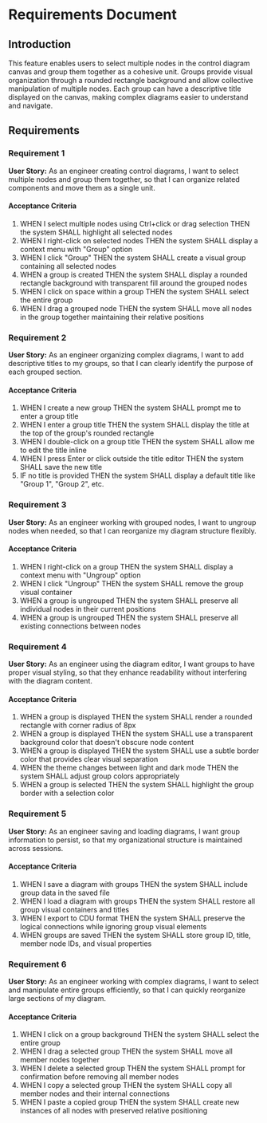 # Requirements Document

## Introduction

This feature enables users to select multiple nodes in the control diagram canvas and group them together as a cohesive unit. Groups provide visual organization through a rounded rectangle background and allow collective manipulation of multiple nodes. Each group can have a descriptive title displayed on the canvas, making complex diagrams easier to understand and navigate.

## Requirements

### Requirement 1

**User Story:** As an engineer creating control diagrams, I want to select multiple nodes and group them together, so that I can organize related components and move them as a single unit.

#### Acceptance Criteria

1. WHEN I select multiple nodes using Ctrl+click or drag selection THEN the system SHALL highlight all selected nodes
2. WHEN I right-click on selected nodes THEN the system SHALL display a context menu with "Group" option
3. WHEN I click "Group" THEN the system SHALL create a visual group containing all selected nodes
4. WHEN a group is created THEN the system SHALL display a rounded rectangle background with transparent fill around the grouped nodes
5. WHEN I click on space within a group THEN the system SHALL select the entire group
6. WHEN I drag a grouped node THEN the system SHALL move all nodes in the group together maintaining their relative positions

### Requirement 2

**User Story:** As an engineer organizing complex diagrams, I want to add descriptive titles to my groups, so that I can clearly identify the purpose of each grouped section.

#### Acceptance Criteria

1. WHEN I create a new group THEN the system SHALL prompt me to enter a group title
2. WHEN I enter a group title THEN the system SHALL display the title at the top of the group's rounded rectangle
3. WHEN I double-click on a group title THEN the system SHALL allow me to edit the title inline
4. WHEN I press Enter or click outside the title editor THEN the system SHALL save the new title
5. IF no title is provided THEN the system SHALL display a default title like "Group 1", "Group 2", etc.

### Requirement 3

**User Story:** As an engineer working with grouped nodes, I want to ungroup nodes when needed, so that I can reorganize my diagram structure flexibly.

#### Acceptance Criteria

1. WHEN I right-click on a group THEN the system SHALL display a context menu with "Ungroup" option
2. WHEN I click "Ungroup" THEN the system SHALL remove the group visual container
3. WHEN a group is ungrouped THEN the system SHALL preserve all individual nodes in their current positions
4. WHEN a group is ungrouped THEN the system SHALL preserve all existing connections between nodes

### Requirement 4

**User Story:** As an engineer using the diagram editor, I want groups to have proper visual styling, so that they enhance readability without interfering with the diagram content.

#### Acceptance Criteria

1. WHEN a group is displayed THEN the system SHALL render a rounded rectangle with corner radius of 8px
2. WHEN a group is displayed THEN the system SHALL use a transparent background color that doesn't obscure node content
3. WHEN a group is displayed THEN the system SHALL use a subtle border color that provides clear visual separation
4. WHEN the theme changes between light and dark mode THEN the system SHALL adjust group colors appropriately
5. WHEN a group is selected THEN the system SHALL highlight the group border with a selection color

### Requirement 5

**User Story:** As an engineer saving and loading diagrams, I want group information to persist, so that my organizational structure is maintained across sessions.

#### Acceptance Criteria

1. WHEN I save a diagram with groups THEN the system SHALL include group data in the saved file
2. WHEN I load a diagram with groups THEN the system SHALL restore all group visual containers and titles
3. WHEN I export to CDU format THEN the system SHALL preserve the logical connections while ignoring group visual elements
4. WHEN groups are saved THEN the system SHALL store group ID, title, member node IDs, and visual properties

### Requirement 6

**User Story:** As an engineer working with complex diagrams, I want to select and manipulate entire groups efficiently, so that I can quickly reorganize large sections of my diagram.

#### Acceptance Criteria

1. WHEN I click on a group background THEN the system SHALL select the entire group
2. WHEN I drag a selected group THEN the system SHALL move all member nodes together
3. WHEN I delete a selected group THEN the system SHALL prompt for confirmation before removing all member nodes
4. WHEN I copy a selected group THEN the system SHALL copy all member nodes and their internal connections
5. WHEN I paste a copied group THEN the system SHALL create new instances of all nodes with preserved relative positioning